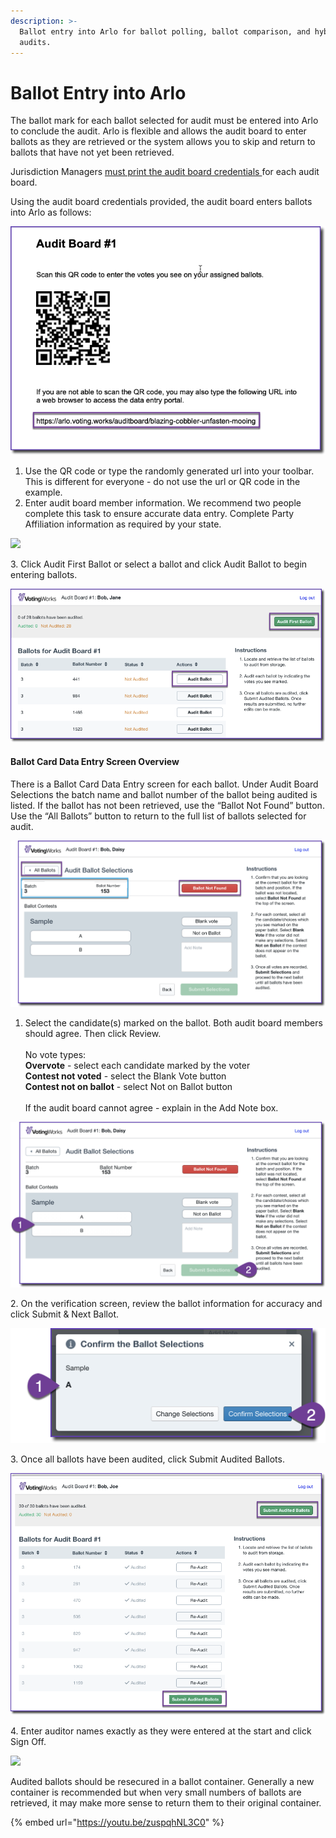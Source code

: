 ```yaml
---
description: >-
  Ballot entry into Arlo for ballot polling, ballot comparison, and hybrid
  audits.
---
```


# Ballot Entry into Arlo

The ballot mark for each ballot selected for audit must be entered into Arlo to conclude the audit. Arlo is flexible and allows the audit board to enter ballots as they are retrieved or the system allows you to skip and return to ballots that have not yet been retrieved.

Jurisdiction Managers [must print the audit board credentials ](../jurisdiction-manager/audit-conduct-1/audit-conduct.md)for each audit board. &#x20;

Using the audit board credentials provided, the audit board enters ballots into Arlo as follows:

![](<../.gitbook/assets/image (63).png>)

1. Use the QR code or type the randomly generated url into your toolbar. This is different for everyone - do not use the url or QR code in the example.
2. Enter audit board member information. We recommend two people complete this task to ensure accurate data entry. Complete Party Affiliation information as required by your state.

![](https://lh6.googleusercontent.com/HPoMJSkuYeBKEcEH1pxvGHKNGBYF8mrkWPZonvPGuoUsJefj2\_UY3d25HHghR88DYfXJpTKakF86d\_ymbZ\_itnnOeDNHMcGKowv9NUuf5KSjlVx5petIZhys1IQfq0XGamK3SCjL)

3\.  Click Audit First Ballot or select a ballot and click Audit Ballot to begin entering ballots.  &#x20;

![](<../.gitbook/assets/image (73) (1).png>)

#### Ballot Card Data Entry Screen Overview

There is a Ballot Card Data Entry screen for each ballot.  Under Audit Board Selections the batch name and ballot number of the ballot being audited is listed. If the ballot has not been retrieved, use the “Ballot Not Found” button. Use the “All Ballots” button to return to the full list of ballots selected for audit.

![](<../.gitbook/assets/image (75) (1) (1).png>)

1. Select the candidate(s) marked on the ballot. Both audit board members should agree. Then click Review.  \
   \
   No vote types:\
   **Overvote** - select each candidate marked by the voter\
   **Contest not voted** - select the Blank Vote button\
   **Contest not on ballot** - select Not on Ballot button\
   \
   If the audit board cannot agree - explain in the Add Note box.

![](<../.gitbook/assets/image (72) (1) (1).png>)

2\.  On the verification screen, review the ballot information for accuracy and click Submit & Next Ballot.

![](<../.gitbook/assets/image (67).png>)

3\.  Once all ballots have been audited, click Submit Audited Ballots.

![](<../.gitbook/assets/image (71).png>)

4\.  Enter auditor names exactly as they were entered at the start and click Sign Off.&#x20;

![](https://lh3.googleusercontent.com/MV3GHzyKcSpopGy7Tqmt6tf2D2vbr3ELN70qUpZhvlqHLCeM5pM3Sk8NqrvRk4ZMMmW8EdGy0bkyBZO6lzX5fQMtiiFhorCIJGA7Io365qiZEkzqe71n3CrUjC0C5RnYjVMXhgDo)

Audited ballots should be resecured in a ballot container. Generally a new container is recommended but when very small numbers of ballots are retrieved, it may make more sense to return them to their original container.&#x20;

{% embed url="https://youtu.be/zuspqhNL3C0" %}
